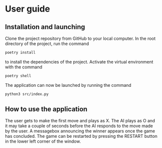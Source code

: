 # User guide

## Installation and launching
Clone the project repository from GitHub to your local computer. In the root directory of the project, run the command

```bash
poetry install
```

to install the dependencies of the project. Activate the virtual environment with the command

```bash
poetry shell
```

The application can now be launched by running the command

```bash
python3 src/index.py
```

## How to use the application
The user gets to make the first move and plays as X. The AI plays as O and it may take a couple of seconds before the AI responds to the move made by the user. A messagebox announcing the winner appears once the game has concluded. The game can be restarted by pressing the RESTART button in the lower left corner of the window.